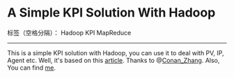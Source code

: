 ﻿# A Simple KPI Solution With Hadoop

标签（空格分隔）： Hadoop KPI MapReduce

---

This is a simple KPI solution with Hadoop, you can use it to deal with PV, IP, Agent etc.
Well, it's based on this [article][1]. Thanks to @[Conan_Zhang][2].
Also, You can find [me][3].


  [1]: http://blog.fens.me/hadoop-mapreduce-log-kpi/
  [2]: http://blog.fens.me/
  [3]: http://weibo.com/1949975397/profile?topnav=1&wvr=6%22Weibo%22